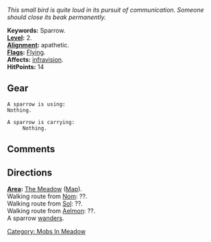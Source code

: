 *This small bird is quite loud in its pursuit of communication. Someone
should close its beak permanently.*

**Keywords:** Sparrow.  
**[Level](Level "wikilink"):** 2.  
**[Alignment](Alignment "wikilink"):** apathetic.  
**[Flags](:Category:_Mob_Types "wikilink"):**
[Flying](Fly "wikilink").  
**Affects:** [infravision](Infravision "wikilink").  
**HitPoints:** 14

## Gear

`A sparrow is using:`  
`Nothing.`

`A sparrow is carrying:`  
`     Nothing.`

## Comments

## Directions

**[Area](:Category:_Areas "wikilink"):** [The
Meadow](:Category:_Meadow "wikilink") ([Map](Meadow_Map "wikilink")).  
Walking route from [Nom](Nom "wikilink"): ??.  
Walking route from [Sol](Sol "wikilink"): ??.  
Walking route from [Aelmon](Aelmon "wikilink"): ??.  
A sparrow [wanders](Wandering_Mobs "wikilink").  

[Category: Mobs In Meadow](Category:_Mobs_In_Meadow "wikilink")
